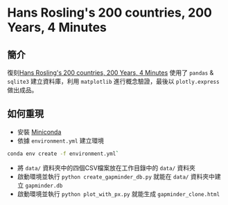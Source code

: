 # Hans Rosling's 200 countries, 200 Years, 4 Minutes

## 簡介

復刻[Hans Rosling's 200 countries, 200 Years, 4 Minutes](https://youtu.be/jbkSRLYSojo?si=5WkjOoiU_IPuKGsR)
使用了 `pandas` & `sqlite3` 建立資料庫，利用 `matplotlib` 進行概念驗證，最後以 `plotly.express` 做出成品。

## 如何重現

- 安裝 [Miniconda](https://docs.anaconda.com/miniconda)
- 依據 `environment.yml` 建立環境

```bash
conda env create -f environment.yml`
```

- 將 `data/` 資料夾中的四個CSV檔案放在工作目錄中的 `data/` 資料夾
- 啟動環境並執行 `python create_gapminder_db.py` 就能在 `data/` 資料夾中建立 `gapminder.db`
- 啟動環境並執行 `python plot_with_px.py` 就能生成 `gapminder_clone.html` 